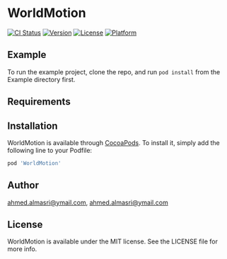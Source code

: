 # WorldMotion

[![CI Status](https://img.shields.io/travis/ahmed.almasri@ymail.com/WorldMotion.svg?style=flat)](https://travis-ci.org/ahmed.almasri@ymail.com/WorldMotion)
[![Version](https://img.shields.io/cocoapods/v/WorldMotion.svg?style=flat)](https://cocoapods.org/pods/WorldMotion)
[![License](https://img.shields.io/cocoapods/l/WorldMotion.svg?style=flat)](https://cocoapods.org/pods/WorldMotion)
[![Platform](https://img.shields.io/cocoapods/p/WorldMotion.svg?style=flat)](https://cocoapods.org/pods/WorldMotion)

## Example

To run the example project, clone the repo, and run `pod install` from the Example directory first.

## Requirements

## Installation

WorldMotion is available through [CocoaPods](https://cocoapods.org). To install
it, simply add the following line to your Podfile:

```ruby
pod 'WorldMotion'
```

## Author

ahmed.almasri@ymail.com, ahmed.almasri@ymail.com

## License

WorldMotion is available under the MIT license. See the LICENSE file for more info.
